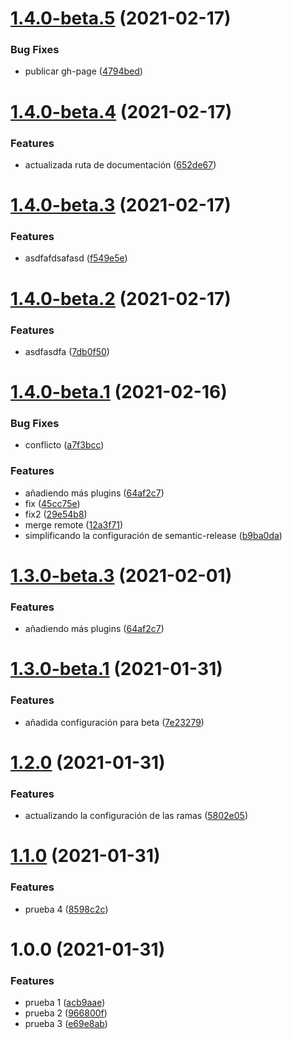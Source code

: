 # [1.4.0-beta.5](https://github.com/fvena/javascript-library-starter1/compare/v1.4.0-beta.4...v1.4.0-beta.5) (2021-02-17)


### Bug Fixes

* publicar gh-page ([4794bed](https://github.com/fvena/javascript-library-starter1/commit/4794bed117b95a8df45ade4e3b11875e54b859f5))

# [1.4.0-beta.4](https://github.com/fvena/javascript-library-starter1/compare/v1.4.0-beta.3...v1.4.0-beta.4) (2021-02-17)


### Features

* actualizada ruta de documentación ([652de67](https://github.com/fvena/javascript-library-starter1/commit/652de677c3a5ad8aee95319a6f0371592a1ff378))

# [1.4.0-beta.3](https://github.com/fvena/javascript-library-starter1/compare/v1.4.0-beta.2...v1.4.0-beta.3) (2021-02-17)


### Features

* asdfafdsafasd ([f549e5e](https://github.com/fvena/javascript-library-starter1/commit/f549e5ecfcc1de4c3d7d403a6921fc8ff61ed468))

# [1.4.0-beta.2](https://github.com/fvena/javascript-library-starter1/compare/v1.4.0-beta.1...v1.4.0-beta.2) (2021-02-17)


### Features

* asdfasdfa ([7db0f50](https://github.com/fvena/javascript-library-starter1/commit/7db0f503decddf431b5590644fa3b395d5014a57))

# [1.4.0-beta.1](https://github.com/fvena/javascript-library-starter1/compare/v1.3.0...v1.4.0-beta.1) (2021-02-16)


### Bug Fixes

* conflicto ([a7f3bcc](https://github.com/fvena/javascript-library-starter1/commit/a7f3bcc93c03808bf0e006659ad82c5f00f8cd39))


### Features

* añadiendo más plugins ([64af2c7](https://github.com/fvena/javascript-library-starter1/commit/64af2c72564861819db159cd52a07b364affd03a))
* fix ([45cc75e](https://github.com/fvena/javascript-library-starter1/commit/45cc75e6175224253c1674bc89dd9443950a7037))
* fix2 ([29e54b8](https://github.com/fvena/javascript-library-starter1/commit/29e54b824b1369bfc4f809b4f68d270652b03961))
* merge remote ([12a3f71](https://github.com/fvena/javascript-library-starter1/commit/12a3f7161e7d5103668c3851587799a1911e07ef))
* simplificando la configuración de semantic-release ([b9ba0da](https://github.com/fvena/javascript-library-starter1/commit/b9ba0da583b9615c95b9f62a65b045b4c17731c8))

# [1.3.0-beta.3](https://github.com/fvena/javascript-library-starter1/compare/v1.3.0-beta.2...v1.3.0-beta.3) (2021-02-01)


### Features

* añadiendo más plugins ([64af2c7](https://github.com/fvena/javascript-library-starter1/commit/64af2c72564861819db159cd52a07b364affd03a))

# [1.3.0-beta.1](https://github.com/fvena/javascript-library-starter1/compare/v1.2.0...v1.3.0-beta.1) (2021-01-31)

### Features

- añadida configuración para beta ([7e23279](https://github.com/fvena/javascript-library-starter1/commit/7e23279f8bd8f29b4b65354a0a186b3bae98a8c7))

# [1.2.0](https://github.com/fvena/javascript-library-starter1/compare/v1.1.0...v1.2.0) (2021-01-31)

### Features

- actualizando la configuración de las ramas ([5802e05](https://github.com/fvena/javascript-library-starter1/commit/5802e05aeb797dbe1b93c3c22490b4ee16cbf46e))

# [1.1.0](https://github.com/fvena/javascript-library-starter1/compare/v1.0.0...v1.1.0) (2021-01-31)

### Features

- prueba 4 ([8598c2c](https://github.com/fvena/javascript-library-starter1/commit/8598c2c3ef38a3d4d229a31998e16f03160b87f6))

# 1.0.0 (2021-01-31)

### Features

- prueba 1 ([acb9aae](https://github.com/fvena/javascript-library-starter1/commit/acb9aae45004e7e51e5ccb947a5ad41d21546f4c))
- prueba 2 ([966800f](https://github.com/fvena/javascript-library-starter1/commit/966800f90755168c1c04bd8de9a3c5ca2d3854ac))
- prueba 3 ([e69e8ab](https://github.com/fvena/javascript-library-starter1/commit/e69e8abd1ce10843acd1db2623222ea2ae3b048c))
